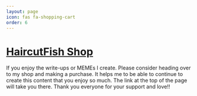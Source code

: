 ```yaml
---
layout: page
icon: fas fa-shopping-cart
order: 6
---
```


# [HaircutFish Shop](shop.haricutfish.com)

If you enjoy the write-ups or MEMEs I create.  Please consider heading over to my shop and making a purchase.  It helps me to be able to continue to create this content that you enjoy so much.  The link at the top of the page will take you there.  Thank you everyone for your support and love!!